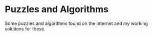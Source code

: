 # Puzzles and Algorithms

Some puzzles and algorithms found on the internet and my working solutions for these.







